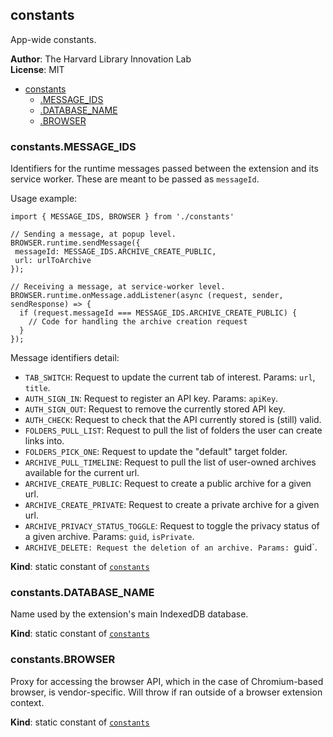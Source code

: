 <a name="module_constants"></a>

## constants
App-wide constants.

**Author**: The Harvard Library Innovation Lab  
**License**: MIT  

* [constants](#module_constants)
    * [.MESSAGE_IDS](#module_constants.MESSAGE_IDS)
    * [.DATABASE_NAME](#module_constants.DATABASE_NAME)
    * [.BROWSER](#module_constants.BROWSER)

<a name="module_constants.MESSAGE_IDS"></a>

### constants.MESSAGE\_IDS
Identifiers for the runtime messages passed between the extension and its service worker. 
These are meant to be passed as `messageId`.

Usage example:
```
import { MESSAGE_IDS, BROWSER } from './constants'

// Sending a message, at popup level.
BROWSER.runtime.sendMessage({
 messageId: MESSAGE_IDS.ARCHIVE_CREATE_PUBLIC,
 url: urlToArchive
});

// Receiving a message, at service-worker level.
BROWSER.runtime.onMessage.addListener(async (request, sender, sendResponse) => {
  if (request.messageId === MESSAGE_IDS.ARCHIVE_CREATE_PUBLIC) {
    // Code for handling the archive creation request
  }
});
```

Message identifiers detail:
- `TAB_SWITCH`: Request to update the current tab of interest. Params: `url`, `title`.
- `AUTH_SIGN_IN`: Request to register an API key. Params: `apiKey`.
- `AUTH_SIGN_OUT`: Request to remove the currently stored API key.
- `AUTH_CHECK`: Request to check that the API currently stored is (still) valid.
- `FOLDERS_PULL_LIST`: Request to pull the list of folders the user can create links into.
- `FOLDERS_PICK_ONE`: Request to update the "default" target folder.
- `ARCHIVE_PULL_TIMELINE`: Request to pull the list of user-owned archives available for the current url.
- `ARCHIVE_CREATE_PUBLIC`: Request to create a public archive for a given url.
- `ARCHIVE_CREATE_PRIVATE`: Request to create a private archive for a given url.
- `ARCHIVE_PRIVACY_STATUS_TOGGLE`: Request to toggle the privacy status of a given archive. Params: `guid`, `isPrivate`.
- `ARCHIVE_DELETE: Request the deletion of an archive. Params: `guid`.

**Kind**: static constant of [<code>constants</code>](#module_constants)  
<a name="module_constants.DATABASE_NAME"></a>

### constants.DATABASE\_NAME
Name used by the extension's main IndexedDB database.

**Kind**: static constant of [<code>constants</code>](#module_constants)  
<a name="module_constants.BROWSER"></a>

### constants.BROWSER
Proxy for accessing the browser API, which in the case of Chromium-based browser, is vendor-specific.
Will throw if ran outside of a browser extension context.

**Kind**: static constant of [<code>constants</code>](#module_constants)  
